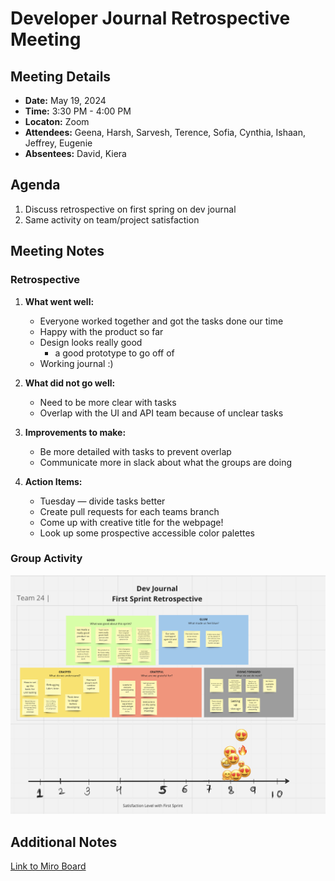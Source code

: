 # Developer Journal Retrospective Meeting

## Meeting Details

- **Date:** May 19, 2024
- **Time:** 3:30 PM - 4:00 PM
- **Locaton:** Zoom
- **Attendees:** Geena, Harsh,  Sarvesh, Terence, Sofia, Cynthia, Ishaan, Jeffrey, Eugenie 
- **Absentees:**  David,  Kiera

## Agenda

1. Discuss retrospective on first spring on dev journal
2. Same activity on team/project satisfaction

## Meeting Notes

### Retrospective

1. **What went well:**

   - Everyone worked together and got the tasks done our time
   - Happy with the product so far
   - Design looks really good
     - a good prototype to go off of
   - Working journal :) 

2. **What did not go well:**

    - Need to be more clear with tasks
    - Overlap with the UI and API team because of unclear tasks

3. **Improvements to make:**

    - Be more detailed with tasks to prevent overlap
    - Communicate more in slack about what the groups are doing
  
4. **Action Items:**

    - Tuesday — divide tasks better
    - Create pull requests for each teams branch
    - Come up with creative title for the webpage!
    - Look up some prospective accessible color palettes


### Group Activity



![Group Satisfaction Activity](/images/051924-retrospective-activity.png)

## Additional Notes

[Link to Miro Board](https://miro.com/app/board/uXjVKOPT_AU=/)

